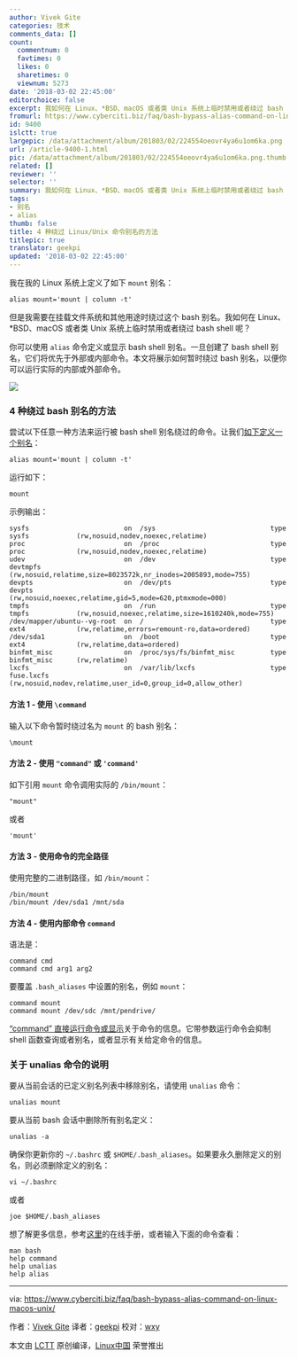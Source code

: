 ```yaml
---
author: Vivek Gite
categories: 技术
comments_data: []
count:
  commentnum: 0
  favtimes: 0
  likes: 0
  sharetimes: 0
  viewnum: 5273
date: '2018-03-02 22:45:00'
editorchoice: false
excerpt: 我如何在 Linux、*BSD、macOS 或者类 Unix 系统上临时禁用或者绕过 bash shell 呢？
fromurl: https://www.cyberciti.biz/faq/bash-bypass-alias-command-on-linux-macos-unix/
id: 9400
islctt: true
largepic: /data/attachment/album/201803/02/224554oeovr4ya6u1om6ka.png
url: /article-9400-1.html
pic: /data/attachment/album/201803/02/224554oeovr4ya6u1om6ka.png.thumb.jpg
related: []
reviewer: ''
selector: ''
summary: 我如何在 Linux、*BSD、macOS 或者类 Unix 系统上临时禁用或者绕过 bash shell 呢？
tags:
- 别名
- alias
thumb: false
title: 4 种绕过 Linux/Unix 命令别名的方法
titlepic: true
translator: geekpi
updated: '2018-03-02 22:45:00'
---
```


我在我的 Linux 系统上定义了如下 `mount` 别名：



```
alias mount='mount | column -t'

```

但是我需要在挂载文件系统和其他用途时绕过这个 bash 别名。我如何在 Linux、\*BSD、macOS 或者类 Unix 系统上临时禁用或者绕过 bash shell 呢？


你可以使用 `alias` 命令定义或显示 bash shell 别名。一旦创建了 bash shell 别名，它们将优先于外部或内部命令。本文将展示如何暂时绕过 bash 别名，以便你可以运行实际的内部或外部命令。


![](/data/attachment/album/201803/02/224554oeovr4ya6u1om6ka.png)


### 4 种绕过 bash 别名的方法


尝试以下任意一种方法来运行被 bash shell 别名绕过的命令。让我们[如下定义一个别名](https://bash.cyberciti.biz/guide/Create_and_use_aliases)：



```
alias mount='mount | column -t'

```

运行如下：



```
mount

```

示例输出：



```
sysfs                        on  /sys                             type  sysfs            (rw,nosuid,nodev,noexec,relatime)
proc                         on  /proc                            type  proc             (rw,nosuid,nodev,noexec,relatime)
udev                         on  /dev                             type  devtmpfs         (rw,nosuid,relatime,size=8023572k,nr_inodes=2005893,mode=755)
devpts                       on  /dev/pts                         type  devpts           (rw,nosuid,noexec,relatime,gid=5,mode=620,ptmxmode=000)
tmpfs                        on  /run                             type  tmpfs            (rw,nosuid,noexec,relatime,size=1610240k,mode=755)
/dev/mapper/ubuntu--vg-root  on  /                                type  ext4             (rw,relatime,errors=remount-ro,data=ordered)
/dev/sda1                    on  /boot                            type  ext4             (rw,relatime,data=ordered)
binfmt_misc                  on  /proc/sys/fs/binfmt_misc         type  binfmt_misc      (rw,relatime)
lxcfs                        on  /var/lib/lxcfs                   type  fuse.lxcfs       (rw,nosuid,nodev,relatime,user_id=0,group_id=0,allow_other)

```

#### 方法 1 - 使用 `\command`


输入以下命令暂时绕过名为 `mount` 的 bash 别名：



```
\mount

```

#### 方法 2 - 使用 `"command"` 或 `'command'`


如下引用 `mount` 命令调用实际的 `/bin/mount`：



```
"mount"

```

或者



```
'mount'

```

#### 方法 3 - 使用命令的完全路径


使用完整的二进制路径，如 `/bin/mount`：



```
/bin/mount
/bin/mount /dev/sda1 /mnt/sda

```

#### 方法 4 - 使用内部命令 `command`


语法是：



```
command cmd
command cmd arg1 arg2

```

要覆盖 `.bash_aliases` 中设置的别名，例如 `mount`：



```
command mount
command mount /dev/sdc /mnt/pendrive/

```

[“command” 直接运行命令或显示](https://bash.cyberciti.biz/guide/Command)关于命令的信息。它带参数运行命令会抑制 shell 函数查询或者别名，或者显示有关给定命令的信息。


### 关于 unalias 命令的说明


要从当前会话的已定义别名列表中移除别名，请使用 `unalias` 命令：



```
unalias mount

```

要从当前 bash 会话中删除所有别名定义：



```
unalias -a

```

确保你更新你的 `~/.bashrc` 或 `$HOME/.bash_aliases`。如果要永久删除定义的别名，则必须删除定义的别名：



```
vi ~/.bashrc

```

或者



```
joe $HOME/.bash_aliases

```

想了解更多信息，参考[这里](https://www.gnu.org/software/bash/manual/bash.html)的在线手册，或者输入下面的命令查看：



```
man bash
help command
help unalias
help alias

```



---


via: <https://www.cyberciti.biz/faq/bash-bypass-alias-command-on-linux-macos-unix/>


作者：[Vivek Gite](https://www.cyberciti.biz) 译者：[geekpi](https://github.com/geekpi) 校对：[wxy](https://github.com/wxy)


本文由 [LCTT](https://github.com/LCTT/TranslateProject) 原创编译，[Linux中国](https://linux.cn/) 荣誉推出